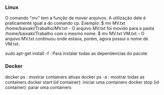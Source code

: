 ### Linux
O comando "mv" tem a função de mover arquivos. A utilização dele é praticamente igual  a do comando cp. Exemplo:
$ mv MV.txt /home/baixaki/Trabalho/MV.txt  - O arquivo MV.txt foi movido para a pasta /home/baixaki/Trabalho com o mesmo nome.
$ mv MV.txt  VM.txt – O arquivo MV.txt continuou onde estava, porém, agora possui o nome de VM.txt.

sudo apt-get install -f : Para instalar todas as dependencias do pacote



### Docker
docker ps : mostrar containers ativas
docker ps -a : mostrar todas as containers
docker start (id container): iniciar uma containers
docker stop (id container): parar uma containers
